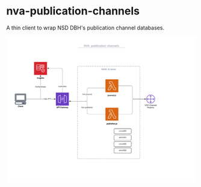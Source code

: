 # nva-publication-channels

A thin client to wrap NSD DBH's publication channel databases. 

![Structure](docs/nva-publication-channels.png)
